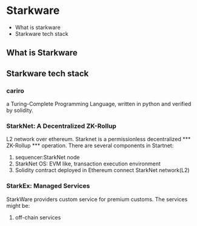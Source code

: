 # Starkware

- What is starkware
- Starkware tech stack

## What is Starkware

## Starkware tech stack

### cariro 
a Turing-Complete Programming Language, written in python and verified by solidity. 

### StarkNet: A Decentralized ZK-Rollup

L2 network over ethereum. Starknet is a permissionless decentralized *** ZK-Rollup *** operation.  There are several components in Startnet: 
1. sequencer:StarkNet node
2. StarkNet OS: EVM like, transaction execution environment
3. Solidity contract deployed in Ethereum connect StarkNet network(L2)

### StarkEx: Managed Services

StarkWare providers custom service for premium customs. The services might be:
1. off-chain services